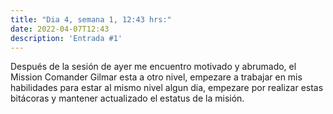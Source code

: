 ```yaml
---
title: "Dia 4, semana 1, 12:43 hrs:"
date: 2022-04-07T12:43
description: 'Entrada #1'
---
```


Después de la sesión de ayer me encuentro motivado y abrumado, el Mission Comander Gilmar esta a otro nivel, empezare a trabajar en mis habilidades para estar al mismo nivel algun dia, empezare por realizar estas bitácoras y mantener actualizado el estatus de la misión.
